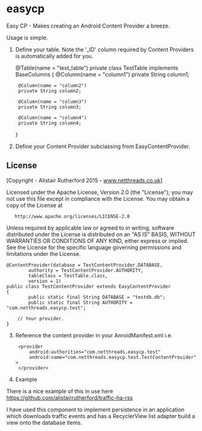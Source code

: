 easycp
======

Easy CP - Makes creating an Android Content Provider a breeze.

Usage is simple.

1) Define your table. Note the '_ID' column required by Content Providers is automatically added for you.

	@Table(name = "test_table")
	private class TestTable implements BaseColumns
	{
		@Column(name = "column1")
		private String column1;
		
		@Column(name = "column2")
		private String column2;
		
		@Column(name = "column3")
		private String column3;
		
		@Column(name = "column4")
		private String column4;
		
	}

2) Define your Content Provider subclassing from EasyContentProvider.


License
--------
[Copyright - Alistair Rutherford 2015 - www.netthreads.co.uk]

Licensed under the Apache License, Version 2.0 (the "License");
   you may not use this file except in compliance with the License.
   You may obtain a copy of the License at

       http://www.apache.org/licenses/LICENSE-2.0

   Unless required by applicable law or agreed to in writing, software
   distributed under the License is distributed on an "AS IS" BASIS,
   WITHOUT WARRANTIES OR CONDITIONS OF ANY KIND, either express or implied.
   See the License for the specific language governing permissions and
   limitations under the License.

	@ContentProvider(database = TestContentProvider.DATABASE, 
			authority = TestContentProvider.AUTHORITY, 
			tableClass = TestTable.class, 
			version = 1)
	public class TestContentProvider extends EasyContentProvider
	{
    		public static final String DATABASE = "testdb.db";
    		public static final String AUTHORITY = "com.netthreads.easycp.test";
	
		// Your provider.
	}
	
3) Reference the content provider in your AnroidManifest.xml i.e.

        <provider
            android:authorities="com.netthreads.easycp.test"
            android:name="com.netthreads.easycp.test.TestContentProvider" >
        </provider>

4) Example

There is a nice example of this in use here https://github.com/alistairrutherford/traffic-ha-rss

I have used this component to implement persistence in an application which downloads traffic events and has a RecyclerView list adapter build a view onto the database items.

